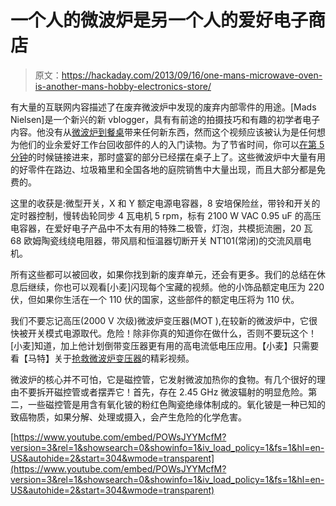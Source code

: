 # 一个人的微波炉是另一个人的爱好电子商店

> 原文：<https://hackaday.com/2013/09/16/one-mans-microwave-oven-is-another-mans-hobby-electronics-store/>

有大量的互联网内容描述了在废弃微波炉中发现的废弃内部零件的用途。[Mads Nielsen]是一个新兴的新 vblogger，具有有前途的拍摄技巧和有趣的初学者电子内容。他没有从[微波炉到餐桌](http://youtu.be/POWsJYYMcfM)带来任何新东西，然而这个视频应该被认为是任何想为他们的业余爱好工作台回收部件的人的入门读物。为了节省时间，你可以[在第 5 分钟](http://youtu.be/POWsJYYMcfM?t=5m4s)的时候链接进来，那时盛宴的部分已经摆在桌子上了。这些微波炉中大量有用的好零件在路边、垃圾箱里和全国各地的庭院销售中大量出现，而且大部分都是免费的。

这里的收获是:微型开关，X 和 Y 额定电源电容器，8 安培保险丝，带铃和开关的定时器控制，慢转齿轮同步 4 瓦电机 5 rpm，标有 2100 W VAC 0.95 uF 的高压电容器，在爱好电子产品中不太有用的特殊二极管，灯泡，共模扼流圈，20 瓦 68 欧姆陶瓷线绕电阻器，带风扇和恒温器切断开关 NT101(常闭)的交流风扇电机。

所有这些都可以被回收，如果你找到新的废弃单元，还会有更多。我们的总结在休息后继续，你也可以观看[小麦]闪现每个宝藏的视频。他的小饰品额定电压为 220 伏，但如果你生活在一个 110 伏的国家，这些部件的额定电压将为 110 伏。

我们不要忘记高压(2000 V 次级)微波炉变压器(MOT ),在较新的微波炉中，它很快被开关模式电源取代。危险！除非你真的知道你在做什么，否则不要玩这个！[小麦]知道，加上他计划倒带变压器更有用的高电流低电压应用。【小麦】只需要看【马特】关于[抢救微波炉变压器](http://hackaday.com/2012/03/03/tutorial-series-shows-you-everything-you-need-to-salvage-transformers-from-microwaves/)的精彩视频。

微波炉的核心并不可怕，它是磁控管，它发射微波加热你的食物。有几个很好的理由不要拆开磁控管或者摆弄它！首先，存在 2.45 GHz 微波辐射的明显危险。第二，一些磁控管是用含有氧化铍的粉红色陶瓷绝缘体制成的。氧化铍是一种已知的致癌物质，如果分解、处理或摄入，会产生危险的化学危害。

[https://www.youtube.com/embed/POWsJYYMcfM?version=3&rel=1&showsearch=0&showinfo=1&iv_load_policy=1&fs=1&hl=en-US&autohide=2&start=304&wmode=transparent](https://www.youtube.com/embed/POWsJYYMcfM?version=3&rel=1&showsearch=0&showinfo=1&iv_load_policy=1&fs=1&hl=en-US&autohide=2&start=304&wmode=transparent)